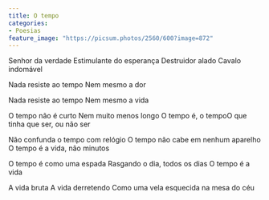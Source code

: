 ```yaml
---
title: O tempo
categories:
- Poesias
feature_image: "https://picsum.photos/2560/600?image=872"
---
```


Senhor da verdade
Estimulante do esperança
Destruidor alado
Cavalo indomável

Nada resiste ao tempo
Nem mesmo a dor

Nada resiste ao tempo
Nem mesmo a vida

O tempo não é curto
Nem muito menos longo
O tempo é, o tempoO que tinha que ser, ou não ser

Não confunda o tempo com relógio
O tempo não cabe em nenhum aparelho
O tempo é a vida, não minutos

O tempo é como uma espada
Rasgando o dia, todos os dias
O tempo é a vida

A vida bruta
A vida derretendo
Como uma vela esquecida na mesa do céu
